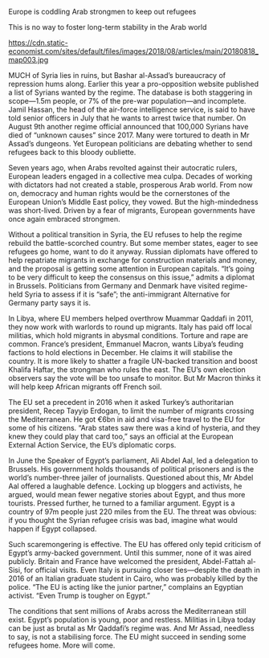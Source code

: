 Europe is coddling Arab strongmen to keep out refugees

This is no way to foster long-term stability in the Arab world

https://cdn.static-economist.com/sites/default/files/images/2018/08/articles/main/20180818_map003.jpg

MUCH of Syria lies in ruins, but Bashar al-Assad’s bureaucracy of repression hums along. Earlier this year a pro-opposition website published a list of Syrians wanted by the regime. The database is both staggering in scope—1.5m people, or 7% of the pre-war population—and incomplete. Jamil Hassan, the head of the air-force intelligence service, is said to have told senior officers in July that he wants to arrest twice that number. On August 9th another regime official announced that 100,000 Syrians have died of “unknown causes” since 2017. Many were tortured to death in Mr Assad’s dungeons. Yet European politicians are debating whether to send refugees back to this bloody oubliette.

Seven years ago, when Arabs revolted against their autocratic rulers, European leaders engaged in a collective mea culpa. Decades of working with dictators had not created a stable, prosperous Arab world. From now on, democracy and human rights would be the cornerstones of the European Union’s Middle East policy, they vowed. But the high-mindedness was short-lived. Driven by a fear of migrants, European governments have once again embraced strongmen.

Without a political transition in Syria, the EU refuses to help the regime rebuild the battle-scorched country. But some member states, eager to see refugees go home, want to do it anyway. Russian diplomats have offered to help repatriate migrants in exchange for construction materials and money, and the proposal is getting some attention in European capitals. “It’s going to be very difficult to keep the consensus on this issue,” admits a diplomat in Brussels. Politicians from Germany and Denmark have visited regime-held Syria to assess if it is “safe”; the anti-immigrant Alternative for Germany party says it is.

In Libya, where EU members helped overthrow Muammar Qaddafi in 2011, they now work with warlords to round up migrants. Italy has paid off local militias, which hold migrants in abysmal conditions. Torture and rape are common. France’s president, Emmanuel Macron, wants Libya’s feuding factions to hold elections in December. He claims it will stabilise the country. It is more likely to shatter a fragile UN-backed transition and boost Khalifa Haftar, the strongman who rules the east. The EU’s own election observers say the vote will be too unsafe to monitor. But Mr Macron thinks it will help keep African migrants off French soil.

The EU set a precedent in 2016 when it asked Turkey’s authoritarian president, Recep Tayyip Erdogan, to limit the number of migrants crossing the Mediterranean. He got €6bn in aid and visa-free travel to the EU for some of his citizens. “Arab states saw there was a kind of hysteria, and they knew they could play that card too,” says an official at the European External Action Service, the EU’s diplomatic corps.

In June the Speaker of Egypt’s parliament, Ali Abdel Aal, led a delegation to Brussels. His government holds thousands of political prisoners and is the world’s number-three jailer of journalists. Questioned about this, Mr Abdel Aal offered a laughable defence. Locking up bloggers and activists, he argued, would mean fewer negative stories about Egypt, and thus more tourists. Pressed further, he turned to a familiar argument. Egypt is a country of 97m people just 220 miles from the EU. The threat was obvious: if you thought the Syrian refugee crisis was bad, imagine what would happen if Egypt collapsed.

Such scaremongering is effective. The EU has offered only tepid criticism of Egypt’s army-backed government. Until this summer, none of it was aired publicly. Britain and France have welcomed the president, Abdel-Fattah al-Sisi, for official visits. Even Italy is pursuing closer ties—despite the death in 2016 of an Italian graduate student in Cairo, who was probably killed by the police. “The EU is acting like the junior partner,” complains an Egyptian activist. “Even Trump is tougher on Egypt.”

The conditions that sent millions of Arabs across the Mediterranean still exist. Egypt’s population is young, poor and restless. Militias in Libya today can be just as brutal as Mr Qaddafi’s regime was. And Mr Assad, needless to say, is not a stabilising force. The EU might succeed in sending some refugees home. More will come.